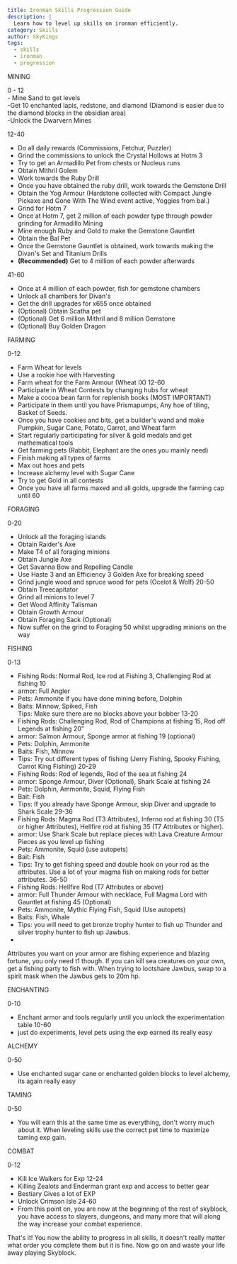 ```yaml {metadata}
title: Ironman Skills Progression Guide
description: |
  Learn how to level up skills on ironman efficiently.
category: Skills
author: SkyKings
tags:
  - skills
  - ironman
  - progression
```

MINING

0 - 12  
\- Mine Sand to get levels  
\-Get 10 enchanted lapis, redstone, and diamond (Diamond is easier due to the diamond blocks in the obsidian area)  
\-Unlock the Dwarvern Mines

12-40

- Do all daily rewards (Commissions, Fetchur, Puzzler)
- Grind the commissions to unlock the Crystal Hollows at Hotm 3
- Try to get an Armadillo Pet from chests or Nucleus runs
- Obtain Mithril Golem
- Work towards the Ruby Drill
- Once you have obtained the ruby drill, work towards the Gemstone Drill
- Obtain the Yog Armour (Hardstone collected with Compact Jungle Pickaxe and Gone With The Wind event active, Yoggies
  from bal.)
- Grind for Hotm 7
- Once at Hotm 7, get 2 million of each powder type through powder grinding for Armadillo Mining
- Mine enough Ruby and Gold to make the Gemstone Gauntlet
- Obtain the Bal Pet
- Once the Gemstone Gauntlet is obtained, work towards making the Divan's Set and Titanium Drills
- **(Recommended)** Get to 4 million of each powder afterwards

41-60

- Once at 4 million of each powder, fish for gemstone chambers
- Unlock all chambers for Divan's
- Get the drill upgrades for x655 once obtained
- (Optional) Obtain Scatha pet
- (Optional) Get 6 million Mithril and 8 million Gemstone
- (Optional) Buy Golden Dragon

FARMING

0-12

- Farm Wheat for levels
- Use a rookie hoe with Harvesting
- Farm wheat for the Farm Armour (Wheat IX) 12-60
- Participate in Wheat Contests by changing hubs for wheat
- Make a cocoa bean farm for replenish books (MOST IMPORTANT)
- Participate in them until you have Prismapumps, Any hoe of tiling, Basket of Seeds.
- Once you have cookies and bits, get a builder's wand and make Pumpkin, Sugar Cane, Potato, Carrot, and Wheat farm
- Start regularly participating for silver & gold medals and get mathematical tools
- Get farming pets (Rabbit, Elephant are the ones you mainly need)
- Finish making all types of farms
- Max out hoes and pets
- Increase alchemy level with Sugar Cane
- Try to get Gold in all contests
- Once you have all farms maxed and all golds, upgrade the farming cap until 60

FORAGING

0-20

- Unlock all the foraging islands
- Obtain Raider's Axe
- Make T4 of all foraging minions
- Obtain Jungle Axe
- Get Savanna Bow and Repelling Candle
- Use Haste 3 and an Efficiency 3 Golden Axe for breaking speed
- Grind jungle wood and spruce wood for pets (Ocelot & Wolf) 20-50
- Obtain Treecapitator
- Grind all minions to level 7
- Get Wood Affinity Talisman
- Obtain Growth Armour
- Obtain Foraging Sack (Optional)
- Now suffer on the grind to Foraging 50 whilst upgrading minions on the way

FISHING

0-13

- Fishing Rods: Normal Rod, Ice rod at Fishing 3, Challenging Rod at fishing 10
- armor: Full Angler
- Pets: Ammonite if you have done mining before, Dolphin
- Baits: Minnow, Spiked, Fish  
  Tips: Make sure there are no blocks above your bobber 13-20
- Fishing Rods: Challenging Rod, Rod of Champions at fishing 15, Rod off Legends at fishing 20”
- armor: Salmon Armour, Sponge armor at fishing 19 (optional)
- Pets: Dolphin, Ammonite
- Baits: Fish, Minnow
- Tips: Try out different types of fishing (Jerry Fishing, Spooky Fishing, Carrot King Fishing) 20-29
- Fishing Rods: Rod of legends, Rod of the sea at fishing 24
- armor: Sponge Armour, Diver (Optional), Shark Scale at fishing 24
- Pets: Dolphin, Ammonite, Squid, Flying Fish
- Bait: Fish
- Tips: If you already have Sponge Armour, skip Diver and upgrade to Shark Scale 29-36
- Fishing Rods: Magma Rod (T3 Attributes), Inferno rod at fishing 30 (T5 or higher Attributes), Hellfire rod at fishing
  35 (T7 Attributes or higher).
- armor: Use Shark Scale but replace pieces with Lava Creature Armour Pieces as you level up fishing
- Pets: Ammonite, Squid (use autopets)
- Bait: Fish
- Tips: Try to get fishing speed and double hook on your rod as the attributes. Use a lot of your magma fish on making
  rods for better attributes. 36-50
- Fishing Rods: Hellfire Rod (T7 Attributes or above)
- armor: Full Thunder Armour with necklace, Full Magma Lord with Gauntlet at fishing 45 (Optional)
- Pets: Ammonite, Mythic Flying Fish, Squid (Use autopets)
- Baits: Fish, Whale
- Tips: you will need to get bronze trophy hunter to fish up Thunder and silver trophy hunter to fish up Jawbus.
-

Attributes you want on your armor are fishing experience and blazing fortune, you only need t1 though. If you can kill
sea creatures on your own, get a fishing party to fish with. When trying to lootshare Jawbus, swap to a spirit mask when
the Jawbus gets to 20m hp.

ENCHANTING

0-10

- Enchant armor and tools regularly until you unlock the experimentation table 10-60
- just do experiments, level pets using the exp earned its really easy

ALCHEMY

0-50

- Use enchanted sugar cane or enchanted golden blocks to level alchemy, its again really easy

TAMING

0-50

- You will earn this at the same time as everything, don't worry much about it. When leveling skills use the correct
  pet time to maximize taming exp gain.

COMBAT

0-12

- Kill Ice Walkers for Exp 12-24
- Killing Zealots and Enderman grant exp and access to better gear
- Bestiary Gives a lot of EXP
- Unlock Crimson Isle 24-60
- From this point on, you are now at the beginning of the rest of skyblock, you have access to slayers, dungeons, and
  many more that will along the way increase your combat experience.

That's it! You now the ability to progress in all skills, it doesn't really matter what order you complete them but it
is fine. Now go on and waste your life away playing Skyblock.

